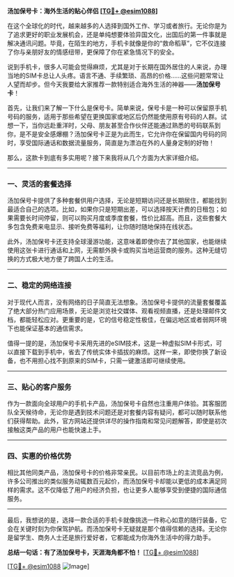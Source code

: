 **汤加保号卡：海外生活的贴心伴侣 [[TG💪+ @esim1088](https://t.me/s/esim1088)]**

在这个全球化的时代，越来越多的人选择到国外工作、学习或者旅行。无论你是为了追求更好的职业发展机会，还是单纯想要体验异国文化，出国后的第一件事就是解决通讯问题。毕竟，在陌生的地方，手机卡就像是你的“救命稻草”，它不仅连接了你与亲朋好友的情感纽带，更保障了你在紧急情况下的安全。

说到手机卡，很多人可能会觉得麻烦，尤其是对于长期在国外居住的人来说，办理当地的SIM卡总让人头疼。语言不通、手续繁琐、高昂的价格……这些问题常常让人望而却步。但今天我要给大家推荐一款特别适合海外生活的神器——**汤加保号卡**！

首先，让我们来了解一下什么是保号卡。简单来说，保号卡是一种可以保留原手机号码的服务，适用于那些希望在更换国家或地区后仍然能使用原有号码的人群。试想一下，当你远赴重洋时，父母、朋友甚至合作伙伴还能通过熟悉的号码联系到你，是不是安全感爆棚？汤加保号卡正是为此而生，它允许你在保留国内号码的同时，享受国际通话和数据流量服务，简直是为漂泊在外的人量身定制的好物！

那么，这款卡到底有多实用呢？接下来我将从几个方面为大家详细介绍。

---

### **一、灵活的套餐选择**
汤加保号卡提供了多种套餐供用户选择，无论是短期访问还是长期居住，都能找到最适合自己的选项。比如，如果你只是短期出差，可以选择按天计费的日租包；如果需要长时间停留，则可以购买月度或季度套餐，性价比超高。而且，这些套餐大多包含免费来电显示、接听免费等福利，让你随时随地保持在线状态。

此外，汤加保号卡还支持全球漫游功能，这意味着即使你去了其他国家，也能继续使用这张卡进行通话和上网，无需额外换卡或购买当地运营商的服务。这种无缝切换的方式极大地方便了跨国人士的生活。

---

### **二、稳定的网络连接**
对于现代人而言，没有网络的日子简直无法想象。汤加保号卡提供的流量套餐覆盖了绝大部分热门应用场景，无论是浏览社交媒体、观看视频直播，还是处理邮件文档，都能轻松应对。更重要的是，它的信号稳定性极佳，在偏远地区或者弱网环境下也能保证基本的通信需求。

值得一提的是，汤加保号卡采用先进的eSIM技术，这是一种虚拟SIM卡形式，可以直接下载到手机中，省去了传统实体卡插拔的麻烦。这样一来，即使你换了新设备，也不用担心找不到原来的SIM卡，只需一键激活即可继续使用。

---

### **三、贴心的客户服务**
作为一款面向全球用户的手机卡产品，汤加保号卡自然也注重用户体验。其客服团队全天候待命，无论你是遇到技术问题还是对套餐内容有疑问，都可以随时联系他们获得帮助。此外，官方网站还提供详尽的操作指南和常见问题解答，即使是初次接触这类产品的用户也能快速上手。

---

### **四、实惠的价格优势**
相比其他同类产品，汤加保号卡的价格非常亲民。以目前市场上的主流竞品为例，许多公司推出的类似服务动辄数百元起价，而汤加保号卡却能以更低的成本满足同样的需求。这不仅降低了用户的经济负担，也让更多人能够享受到便捷的国际通信服务。

---

最后，我想说的是，选择一款合适的手机卡就像挑选一件称心如意的随行装备，它会在关键时刻为你保驾护航。而汤加保号卡无疑就是那个值得信赖的选择。无论你是留学生、商务人士还是旅行爱好者，它都能成为你海外生活中的得力助手。

**总结一句话：有了汤加保号卡，天涯海角都不怕！** [[TG💪+ @esim1088](https://t.me/s/esim1088)]

[[TG💪+ @esim1088](https://t.me/s/esim1088) ![Image](https://i.postimg.cc/4NQfJmqS/Snipaste-2025-05-13-00-14-12.png)]